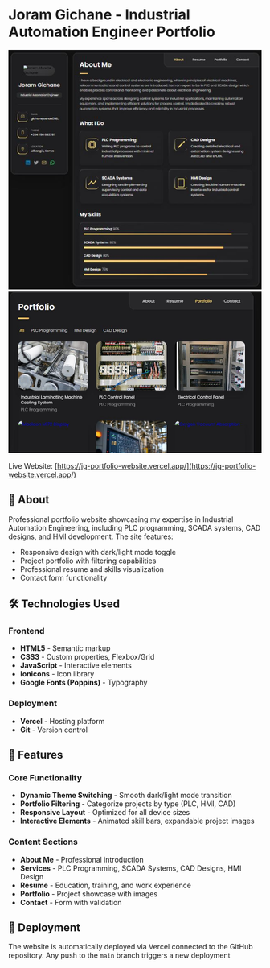 # Joram Gichane - Industrial Automation Engineer Portfolio

![Website Screenshot](./assets/images/screenshot1.jpg) <!-- Add a screenshot if available -->
![Website Screenshot](./assets/images/screenshot2.jpg) <!-- Add a screenshot if available -->

Live Website: [https://jg-portfolio-website.vercel.app/](https://jg-portfolio-website.vercel.app/)

## 🌟 About

Professional portfolio website showcasing my expertise in Industrial Automation Engineering, including PLC programming, SCADA systems, CAD designs, and HMI development. The site features:

- Responsive design with dark/light mode toggle
- Project portfolio with filtering capabilities
- Professional resume and skills visualization
- Contact form functionality

## 🛠️ Technologies Used

### Frontend

- **HTML5** - Semantic markup
- **CSS3** - Custom properties, Flexbox/Grid
- **JavaScript** - Interactive elements
- **Ionicons** - Icon library
- **Google Fonts (Poppins)** - Typography

### Deployment

- **Vercel** - Hosting platform
- **Git** - Version control

## 🚀 Features

### Core Functionality

- **Dynamic Theme Switching** - Smooth dark/light mode transition
- **Portfolio Filtering** - Categorize projects by type (PLC, HMI, CAD)
- **Responsive Layout** - Optimized for all device sizes
- **Interactive Elements** - Animated skill bars, expandable project images

### Content Sections

- **About Me** - Professional introduction
- **Services** - PLC Programming, SCADA Systems, CAD Designs, HMI Design
- **Resume** - Education, training, and work experience
- **Portfolio** - Project showcase with images
- **Contact** - Form with validation

## 🚀 Deployment

The website is automatically deployed via Vercel connected to the GitHub repository. Any push to the `main` branch triggers a new deployment
